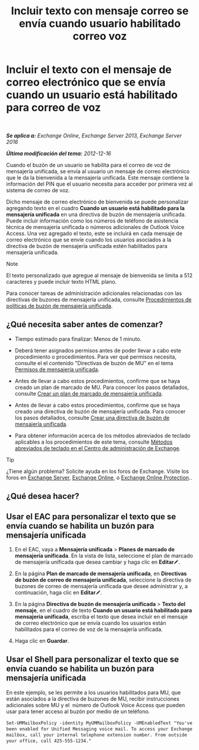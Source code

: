 ﻿---
title: 'Incluir texto con mensaje correo se envía cuando usuario habilitado correo voz'
TOCTitle: Incluir el texto con el mensaje de correo electrónico que se envía cuando un usuario está habilitado para correo de voz
ms:assetid: 3e8292fb-0cdb-445d-8048-a59af7c38d63
ms:mtpsurl: https://technet.microsoft.com/es-es/library/Bb201679(v=EXCHG.150)
ms:contentKeyID: 51406492
ms.date: 05/22/2018
mtps_version: v=EXCHG.150
ms.translationtype: MT
---

# Incluir el texto con el mensaje de correo electrónico que se envía cuando un usuario está habilitado para correo de voz

 

_**Se aplica a:** Exchange Online, Exchange Server 2013, Exchange Server 2016_

_**Última modificación del tema:** 2012-12-16_

Cuando el buzón de un usuario se habilita para el correo de voz de mensajería unificada, se envía al usuario un mensaje de correo electrónico que le da la bienvenida a la mensajería unificada. Este mensaje contiene la información del PIN que el usuario necesita para acceder por primera vez al sistema de correo de voz.

Dicho mensaje de correo electrónico de bienvenida se puede personalizar agregando texto en el cuadro **Cuando un usuario está habilitado para la mensajería unificada** en una directiva de buzón de mensajería unificada. Puede incluir información como los números de teléfono de asistencia técnica de mensajería unificada o números adicionales de Outlook Voice Access. Una vez agregado el texto, este se incluirá en cada mensaje de correo electrónico que se envíe cuando los usuarios asociados a la directiva de buzón de mensajería unificada estén habilitados para mensajería unificada.


> [!NOTE]
> El texto personalizado que agregue al mensaje de bienvenida se limita a 512 caracteres y puede incluir texto HTML plano.



Para conocer tareas de administración adicionales relacionadas con las directivas de buzones de mensajería unificada, consulte [Procedimientos de políticas de buzón de mensajería unificada](um-mailbox-policy-procedures-exchange-2013-help.md).

## ¿Qué necesita saber antes de comenzar?

  - Tiempo estimado para finalizar: Menos de 1 minuto.

  - Deberá tener asignados permisos antes de poder llevar a cabo este procedimiento o procedimientos. Para ver qué permisos necesita, consulte el el contenido "Directivas de buzón de MU" en el tema [Permisos de mensajería unificada](unified-messaging-permissions-exchange-2013-help.md).

  - Antes de llevar a cabo estos procedimientos, confirme que se haya creado un plan de marcado de MU. Para conocer los pasos detallados, consulte [Crear un plan de marcado de mensajería unificada](create-a-um-dial-plan-exchange-2013-help.md).

  - Antes de llevar a cabo estos procedimientos, confirme que se haya creado una directiva de buzón de mensajería unificada. Para conocer los pasos detallados, consulte [Crear una directiva de buzón de mensajería unificada](create-a-um-mailbox-policy-exchange-2013-help.md).

  - Para obtener información acerca de los métodos abreviados de teclado aplicables a los procedimientos de este tema, consulte [Métodos abreviados de teclado en el Centro de administración de Exchange](keyboard-shortcuts-in-the-exchange-admin-center-exchange-online-protection-help.md).


> [!TIP]
> ¿Tiene algún problema? Solicite ayuda en los foros de Exchange. Visite los foros en <A href="https://go.microsoft.com/fwlink/p/?linkid=60612">Exchange Server</A>, <A href="https://go.microsoft.com/fwlink/p/?linkid=267542">Exchange Online</A>, o <A href="https://go.microsoft.com/fwlink/p/?linkid=285351">Exchange Online Protection</A>..



## ¿Qué desea hacer?

## Usar el EAC para personalizar el texto que se envía cuando se habilita un buzón para mensajería unificada

1.  En el EAC, vaya a **Mensajería unificada** \> **Planes de marcado de mensajería unificada**. En la vista de lista, seleccione el plan de marcado de mensajería unificada que desea cambiar y haga clic en **Editar**![Icono Editar](images/Bb124582.6f53ccb2-1f13-4c02-bea0-30690e6ea71d(EXCHG.150).gif "Icono Editar").

2.  En la página **Plan de marcado de mensajería unificada**, en **Directivas de buzón de correo de mensajería unificada**, seleccione la directiva de buzones de correo de mensajería unificada que desee administrar y, a continuación, haga clic en **Editar**![Icono Editar](images/Bb124582.6f53ccb2-1f13-4c02-bea0-30690e6ea71d(EXCHG.150).gif "Icono Editar").

3.  En la página **Directiva de buzón de mensajería unificada** \> **Texto del mensaje**, en el cuadro de texto **Cuando un usuario está habilitado para mensajería unificada**, escriba el texto que desea incluir en el mensaje de correo electrónico que se envía cuando los usuarios están habilitados para el correo de voz de la mensajería unificada.

4.  Haga clic en **Guardar**.

## Usar el Shell para personalizar el texto que se envía cuando se habilita un buzón para mensajería unificada

En este ejemplo, se les permite a los usuarios habilitados para MU, que están asociados a la directiva de buzones de MU, recibir instrucciones adicionales sobre MU y el  número de Outlook Voice Access que pueden usar para tener acceso al buzón por medio de un teléfono.

    Set-UMMailboxPolicy -identity MyUMMailboxPolicy -UMEnabledText "You've been enabled for Unified Messaging voice mail. To access your Exchange mailbox, call your internal telephone extension number. From outside your office, call 425-555-1234."

